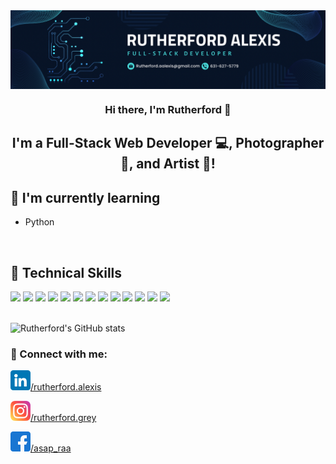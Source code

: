 <img align="center" src="img/DC0E250C-1758-4D3C-A8F4-24C9A33F527F.png" alt="my banner">

<h3 align="center">
Hi there, I'm Rutherford 👋
</h3>

<h2 align="center">
I'm a Full-Stack Web Developer 💻, Photographer 📸, and Artist 🎨!
</h2>

## 🌱 I'm currently learning
- Python

</br>

## 💼 Technical Skills
<div align="start">
 <img src="https://img.shields.io/badge/React-20232A?style=for-the-badge&logo=react&logoColor=61DAFB">

 <img src="https://img.shields.io/badge/Redux-593D88?style=for-the-badge&logo=redux&logoColor=white">

 <img src="	https://img.shields.io/badge/SQLite-07405E?style=for-the-badge&logo=sqlite&logoColor=white">

 <img src="https://img.shields.io/badge/Heroku-430098?style=for-the-badge&logo=heroku&logoColor=white">

 <img src="https://img.shields.io/badge/json%20web%20tokens-323330?style=for-the-badge&logo=json-web-tokens&logoColor=pink">

 <img src="https://img.shields.io/badge/Express.js-404D59?style=for-the-badge">

 <img src="https://img.shields.io/badge/HTML5-E34F26?style=for-the-badge&logo=html5&logoColor=white">

 <img src="https://img.shields.io/badge/Javasrcipt-323330?style=for-the-badge&logo=javasrcipt&logoColor=F7DF1E">

 <img src="https://img.shields.io/badge/Node.js-43853D?style=for-the-badge&logo=node.js&logoColor=white">

 <img src="https://img.shields.io/badge/Javasrcipt-323330?style=for-the-badge&logo=javasrcipt&logoColor=F7DF1E">

 <img src="https://img.shields.io/badge/CSS-239120?&style=for-the-badge&logo=css3&logoColor=white">

 <img src="https://img.shields.io/badge/HTML-239120?style=for-the-badge&logo=html5&logoColor=white">

 <img src="https://img.shields.io/badge/SQL-E34F26?style=for-the-badge&logo=&logoColor=white">
</div>

</br>

![Rutherford's GitHub stats](https://github-readme-stats.vercel.app/api?username=Rutherford-Git&show_icons=true&theme=tokyonight)

### 🤝 Connect with me:

 <a href="https://www.linkedin.com/in/rutherford-alexis/"><img src="img/linkedin.png" alt="Rutherford Alexis | LinkedIn"/>/rutherford.alexis</a>

 <a href="https://www.instagram.com/asap_raa/"><img src="img/instagram.png" alt="Rutherford Alexis | Instagram"/>/rutherford.grey</a>

 <a href="https://www.facebook.com/rutherford.grey/"><img src="img/facebook.png" alt="Rutherford Alexis | Facebook"/>/asap_raa</a>

<!--
**Rutherford-Git/Rutherford-Git** is a ✨ _special_ ✨ repository because its `README.md` (this file) appears on your GitHub profile.

Here are some ideas to get you started:

- 🔭 I’m currently working on ...
- 🌱 I’m currently learning ...
- 👯 I’m looking to collaborate on ...
- 🤔 I’m looking for help with ...
- 💬 Ask me about ...
- 📫 How to reach me: ...
- 😄 Pronouns: ...
- ⚡ Fun fact: ...
-->

